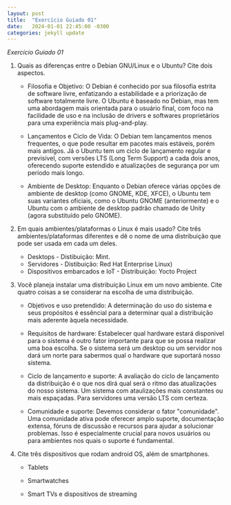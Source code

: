 ```yaml
---
layout: post
title:  "Exercício Guiado 01"
date:   2024-01-01 22:45:00 -0300
categories: jekyll update
---
```


*_Exercício Guiado 01_*


1. Quais as diferenças entre o Debian GNU/Linux e o Ubuntu? Cite dois aspectos. 
	
	* Filosofia e Objetivo: O Debian é conhecido por sua filosofia estrita de software livre, enfatizando a estabilidade e a priorização de software totalmente
	livre. O Ubuntu é baseado no Debian, mas tem uma abordagem mais orientada para o usuário final, com foco na facilidade de uso e na inclusão de drivers e
	softwares proprietários para uma experiência mais plug-and-play.
	
	* Lançamentos e Ciclo de Vida: O Debian tem lançamentos menos frequentes, o que pode resultar em pacotes mais estáveis, porém mais antigos. Já o Ubuntu tem
	um ciclo de lançamento regular e previsível, com versões LTS (Long Term Support) a cada dois anos, oferecendo suporte estendido e atualizações de segurança
	por um período mais longo.
	
	* Ambiente de Desktop: Enquanto o Debian oferece várias opções de ambiente de desktop (como GNOME, KDE, XFCE), o Ubuntu tem suas variantes oficiais, como o
	Ubuntu GNOME (anteriormente) e o Ubuntu com o ambiente de desktop padrão chamado de Unity (agora substituído pelo GNOME).
	

2. Em quais ambientes/plataformas o Linux é mais usado? Cite três ambientes/plataformas diferentes e dê o nome de uma distribuição que pode ser usada em cada um deles.

	- Desktops - Distibuição: Mint.
	- Servidores - Distibuição: Red Hat Enterprise Linux)
	- Dispositivos embarcados e IoT - Distribuição: Yocto Project

3. Você planeja instalar uma distribuição Linux em um novo ambiente. Cite quatro coisas a se considerar na escolha de uma distribuição. 

	* Objetivos e uso pretendido: A determinação do uso do sistema e seus propósitos é essêncial para a determinar qual a distribuição mais aderente àquela necessidade. 

	* Requisitos de hardware: Estabelecer qual hardware estará disponivel para o sistema é outro fator importante para que se possa realizar uma boa escolha. Se o sistema será um desktop ou um servidor nos dará um norte para sabermos qual o hardware que suportará nosso sistema. 
	
	* Ciclo de lançamento e suporte: A avaliação do ciclo de lançamento da distribuição é o que nos dirá qual será o ritmo das atualizações do nosso sistema. Um sistema com ataulizações mais constantes ou mais espaçadas. Para servidores uma versão LTS com certeza. 

	* Comunidade e suporte: Devemos considerar o fator "comunidade". Uma comunidade ativa pode oferecer amplo suporte, documentação extensa, fóruns de discussão e recursos para ajudar a solucionar problemas. Isso é especialmente crucial para novos usuários ou para ambientes nos quais o suporte é fundamental.



4. Cite três dispositivos que rodam android OS, além de smartphones. 

	* Tablets

	* Smartwatches

	* Smart TVs e dispositivos de streaming